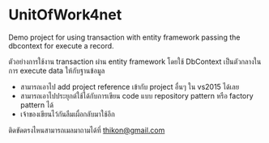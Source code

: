 # UnitOfWork4net

Demo project for using transaction with entity framework passing the dbcontext for execute a record.

ตัวอย่างการใช้งาน transaction ผ่าน entity framework โดยใช้ DbContext เป็นตัวกลางในการ execute data ให้กับฐานข้อมูล

- สามารถเอาไป add project reference เข้ากับ project อื่นๆ ใน vs2015 ได้เลย
- สามารถเอาไปประยุกต์ใช้ได้กับการเขียน code แบบ repository pattern หรือ factory pattern ได้
- เจ้าของเขียนไว้กันลืมเผื่อกลับมาใช้อีก

ติดขัดตรงไหนสามารถเมลมาถามได้ที่ thikon@gmail.com 
